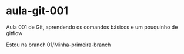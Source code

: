 # aula-git-001
Aula 001 de Git, aprendendo os comandos básicos e um pouquinho de gitflow

Estou na branch 01/Minha-primeira-branch